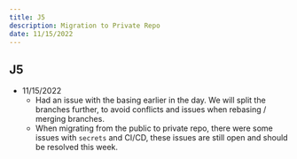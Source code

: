 ```yaml
---
title: J5
description: Migration to Private Repo
date: 11/15/2022
---
```


## J5

- 11/15/2022
  - Had an issue with the basing earlier in the day. We will split the branches further, to avoid conflicts and issues when rebasing / merging branches.
  - When migrating from the public to private repo, there were some issues with `secrets` and CI/CD, these issues are still open and should be resolved this week.
